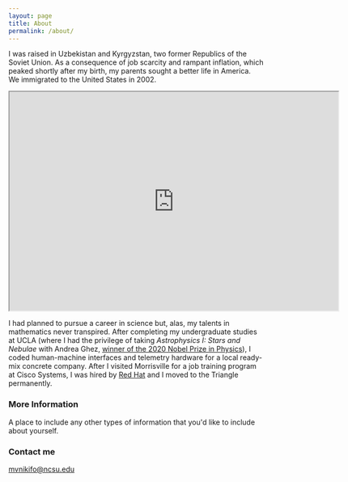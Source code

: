 ```yaml
---
layout: page
title: About
permalink: /about/
---
```


I was raised in Uzbekistan and Kyrgyzstan, two former Republics of the Soviet Union. As a consequence of job scarcity and rampant inflation, which peaked shortly after my birth, my parents sought a better life in America. We immigrated to the United States in 2002. 

<p align="center"><iframe title="Inflation, GDP deflator (annual %) - Uzbekistan, Kyrgyz Republic, United States, 1989-2020" src="https://data.worldbank.org/share/widget?contextual=default&end=2020&indicators=NY.GDP.DEFL.KD.ZG&locations=UZ-KG-US&start=1989" width='650' height='433' frameBorder='1' scrolling="yes" ></iframe></p>

I had planned to pursue a career in science but, alas, my talents in mathematics never transpired. After completing my undergraduate studies at UCLA (where I had the privilege of taking _Astrophysics I: Stars and Nebulae_ with Andrea Ghez, [winner of the 2020 Nobel Prize in Physics](https://www.nobelprize.org/prizes/physics/2020/ghez/facts/)), I coded human-machine interfaces and telemetry hardware for a local ready-mix concrete company. After I visited Morrisville for a job training program at Cisco Systems, I was hired by [Red Hat](https://www.redhat.com/en) and I moved to the Triangle permanently. 



### More Information

A place to include any other types of information that you'd like to include about yourself.

### Contact me

[mvnikifo@ncsu.edu](mailto:mvnikifo@ncsu.edu)